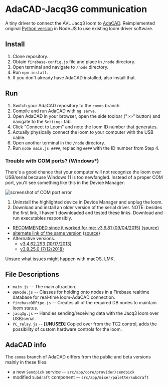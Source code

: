 # AdaCAD-Jacq3G communication
A tiny driver to connect the AVL Jacq3 loom to [AdaCAD](https://github.com/UnstableDesign/AdaCAD/). Reimplemented original [Python version](https://github.com/textiles-lab/Jacq3G) in Node.JS to use existing loom driver software.

## Install

1. Clone repository.
2. Obtain `firebase-config.js` file and place in `/node` directory.
3. Open terminal and navigate to `/node` directory.
4. Run `npm install`.
5. If you don't already have AdaCAD installed, also install that.

## Run
1. Switch your AdaCAD repository to the `comms` branch.
2. Compile and run AdaCAD with `ng serve`.
3. Open AdaCAD in your browser, open the side toolbar (">>" button) and navigate to the `Settings` tab.
4. Click "Connect to Loom" and note the loom ID number that generates.
5. Actually physically connect the loom to your computer with the USB cable.
6. Open another terminal in the `/node` directory.
7. Run `node main.js ####`, replacing `####` with the ID number from Step 4.

### Trouble with COM ports? (Windows*)
There's a good chance that your computer will not recognize the loom over USB/serial because Windows 11 is too newfangled. Instead of a proper COM port, you'll see something like this in the Device Manager:

![screenshot of COM port error](https://github.com/sminliwu/AdaCAD-Jacq3G/assets/45988958/7d9c5638-1105-4960-b6f4-4669d8e2e4d0)

1. Uninstall the highlighted device in Device Manager and unplug the loom.
2. Download and install an older version of the serial driver. NOTE: besides the first link, I haven't downloaded and tested these links. Download and run executables responsibly.
  * [RECOMMENDED since it worked for me: v3.6.81 (09/04/2015)](https://drive.google.com/file/d/1x2dKDMaz8grEFTiyzvq-utA-RvkZwsB9/view) [(source)](https://embetronicx.com/uncategorized/fixed-prolific-pl2303ta-usb-to-serial-and-windows-11/)
  * [alternate link of the same version](https://www.usb-drivers.org/wp-content/uploads/2014/12/PL2303_Prolific_DriverInstaller_v1_12_0.zip) [(source)](https://www.usb-drivers.org/prolific-usb-to-serial-driver.html)
  * Alternative versions.
    * [v3.4.62.293 (10/17/2013)](https://drivers.softpedia.com/get/Other-DRIVERS-TOOLS/Others/Prolific-Technology-PL-2303-Driver.shtml#download)
    * [v3.8.25.0 (7/12/2018)](https://www.driverscloud.com/en/services/GetInformationDriver/72590-84992/delock-pl2303-prolific-driverinstaller-v1200zip)
   
Unsure what issues might happen with macOS. LMK.

## File Descriptions
* `main.js` -- The main attraction.
* `DBNode.js` -- Classes for holding onto nodes in a Firebase realtime database for real-time loom-AdaCAD connection.
* `firebaseDBPipe.js` -- Creates all of the required DB nodes to maintain loom status.
* `jacq3g.js` -- Handles sending/receiving data with the Jacq3 loom over USB/serial.
* `PC_relay.js` -- **[UNUSED]** Copied over from the TC2 control, adds the possibility of custom hardware controls for the loom.

## AdaCAD info
The `comms` branch of AdaCAD differs from the public and beta versions mainly in these files:
* a new `Sendpick` service -- `src/app/core/provider/sendpick`
* modified `Subdraft` component -- `src/app/mixer/palette/subdraft`
